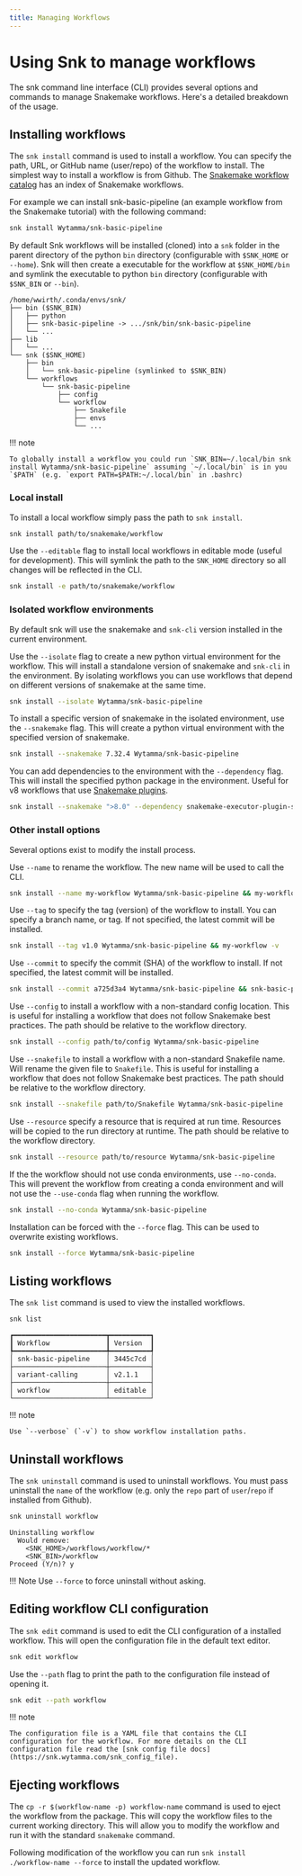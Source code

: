 ```yaml
---
title: Managing Workflows
---
```

# Using Snk to manage workflows

The snk command line interface (CLI) provides several options and commands to manage Snakemake workflows. Here's a detailed breakdown of the usage.

## Installing workflows

The `snk install` command is used to install a workflow. You can specify the path, URL, or GitHub name (user/repo) of the workflow to install. The simplest way to install a workflow is from Github. The [Snakemake workflow catalog](https://snakemake.github.io/snakemake-workflow-catalog/) has an index of Snakemake workflows.

For example we can install snk-basic-pipeline (an example workflow from the Snakemake tutorial) with the following command:

```bash
snk install Wytamma/snk-basic-pipeline
```

By default Snk workflows will be installed (cloned) into a `snk` folder in the parent directory of the python `bin` directory (configurable with `$SNK_HOME` or `--home`). Snk will then create a executable for the workflow at `$SNK_HOME/bin` and symlink the executable to python `bin` directory (configurable with `$SNK_BIN` or `--bin`). 

```
/home/wwirth/.conda/envs/snk/
├── bin ($SNK_BIN)
│   ├── python
│   ├── snk-basic-pipeline -> .../snk/bin/snk-basic-pipeline
│   └── ...
├── lib
│   └── ...
└── snk ($SNK_HOME)
    ├── bin
    │   └── snk-basic-pipeline (symlinked to $SNK_BIN)
    └── workflows
        └── snk-basic-pipeline
            ├── config
            └── workflow
                ├── Snakefile
                ├── envs
                └── ...
```

!!! note

    To globally install a workflow you could run `SNK_BIN=~/.local/bin snk install Wytamma/snk-basic-pipeline` assuming `~/.local/bin` is in you `$PATH` (e.g. `export PATH=$PATH:~/.local/bin` in .bashrc) 

### Local install

To install a local workflow simply pass the path to `snk install`. 

```bash
snk install path/to/snakemake/workflow
```

Use the `--editable` flag to install local workflows in editable mode (useful for development). This will symlink the path to the `SNK_HOME` directory so all changes will be reflected in the CLI.

```bash
snk install -e path/to/snakemake/workflow
```

### Isolated workflow environments

By default snk will use the snakemake and `snk-cli` version installed in the current environment. 

Use the `--isolate` flag to create a new python virtual environment for the workflow. This will install a standalone version of snakemake and `snk-cli` in the environment. By isolating workflows you can use workflows that depend on different versions of snakemake at the same time.

```bash
snk install --isolate Wytamma/snk-basic-pipeline
```

To install a specific version of snakemake in the isolated environment, use the `--snakemake` flag. This will create a python virtual environment with the specified version of snakemake. 

```bash
snk install --snakemake 7.32.4 Wytamma/snk-basic-pipeline
```

You can add dependencies to the environment with the `--dependency` flag. This will install the specified python package in the environment. Useful for v8 workflows that use [Snakemake plugins](https://snakemake.github.io/snakemake-plugin-catalog/plugins/executor/slurm.html).

```bash
snk install --snakemake ">8.0" --dependency snakemake-executor-plugin-slurm Wytamma/snk-basic-pipeline
```

### Other install options 

Several options exist to modify the install process. 

Use `--name` to rename the workflow. The new name will be used to call the CLI.
```bash
snk install --name my-workflow Wytamma/snk-basic-pipeline && my-workflow -h
```

Use `--tag` to specify the tag (version) of the workflow to install. You can specify a branch name, or tag. If not specified, the latest commit will be installed.
```bash
snk install --tag v1.0 Wytamma/snk-basic-pipeline && my-workflow -v
```

Use `--commit` to specify the commit (SHA) of the workflow to install. If not specified, the latest commit will be installed.
```bash
snk install --commit a725d3a4 Wytamma/snk-basic-pipeline && snk-basic-pipeline -v
```

Use `--config` to install a workflow with a non-standard config location. This is useful for installing a workflow that does not follow Snakemake best practices. The path should be relative to the workflow directory.
```bash
snk install --config path/to/config Wytamma/snk-basic-pipeline
```

Use `--snakefile` to install a workflow with a non-standard Snakefile name. Will rename the given file to `Snakefile`. This is useful for installing a workflow that does not follow Snakemake best practices. The path should be relative to the workflow directory.
```bash
snk install --snakefile path/to/Snakefile Wytamma/snk-basic-pipeline
```

Use `--resource` specify a resource that is required at run time. Resources will be copied to the run directory at runtime. The path should be relative to the workflow directory. 

```bash
snk install --resource path/to/resource Wytamma/snk-basic-pipeline
```

If the the workflow should not use conda environments, use `--no-conda`. This will prevent the workflow from creating a conda environment and will not use the `--use-conda` flag when running the workflow. 
```bash
snk install --no-conda Wytamma/snk-basic-pipeline
```

Installation can be forced with the `--force` flag. This can be used to overwrite existing workflows.
```bash
snk install --force Wytamma/snk-basic-pipeline
```

## Listing workflows

The `snk list` command is used to view the installed workflows. 

```bash
snk list
```
```
┏━━━━━━━━━━━━━━━━━━━━━━━┳━━━━━━━━━━┓
┃ Workflow              ┃ Version  ┃
┡━━━━━━━━━━━━━━━━━━━━━━━╇━━━━━━━━━━┩
│ snk-basic-pipeline    │ 3445c7cd │
├───────────────────────┼──────────┤
│ variant-calling       │ v2.1.1   │
├───────────────────────┼──────────┤
│ workflow              │ editable │
└───────────────────────┴──────────┘
```

!!! note 
    
    Use `--verbose` (`-v`) to show workflow installation paths.

## Uninstall workflows

The `snk uninstall` command is used to uninstall workflows. You must pass uninstall the `name` of the workflow (e.g. only the `repo` part of `user`/`repo` if installed from Github). 

```bash
snk uninstall workflow
```
```
Uninstalling workflow
  Would remove:
    <SNK_HOME>/workflows/workflow/*
    <SNK_BIN>/workflow
Proceed (Y/n)? y
```

!!! Note
    Use `--force` to force uninstall without asking.

## Editing workflow CLI configuration

The `snk edit` command is used to edit the CLI configuration of a installed workflow. This will open the configuration file in the default text editor. 

```bash
snk edit workflow
```

Use the `--path` flag to print the path to the configuration file instead of opening it.
```bash 
snk edit --path workflow
```

!!! note 

    The configuration file is a YAML file that contains the CLI configuration for the workflow. For more details on the CLI configuration file read the [snk config file docs](https://snk.wytamma.com/snk_config_file).
    

## Ejecting workflows

The `cp -r $(workflow-name -p) workflow-name` command is used to eject the workflow from the package. This will copy the workflow files to the current working directory. This will allow you to modify the workflow and run it with the standard `snakemake` command.

Following modification of the workflow you can run `snk install ./workflow-name --force` to install the updated workflow.
